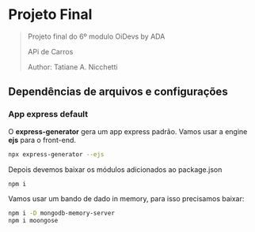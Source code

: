 # Projeto Final

> Projeto final do 6º modulo OiDevs by ADA
>
> APi de Carros
> 
> Author: Tatiane A. Nicchetti

## Dependências de arquivos e configurações

### App express default

O **express-generator** gera um app express padrão. Vamos usar a engine **ejs** para o front-end.

```bash
npx express-generator --ejs
```

Depois devemos baixar os módulos adicionados ao package.json

```bash
npm i
```

Vamos usar um bando de dado in memory, para isso precisamos baixar:

```bash
npm i -D mongodb-memory-server
npm i moongose
```
